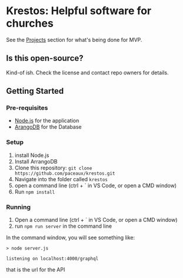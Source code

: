 # Krestos: Helpful software for churches

See the [Projects](https://github.com/paceaux/krestos/projects/1https://github.com/paceaux/krestos/projects/1) section for what's being done for MVP.

## Is this open-source?
Kind-of ish. Check the license and contact repo owners for details. 

## Getting Started

### Pre-requisites

* [Node.js](https://nodejs.org/en/) for the application
* [ArangoDB](https://www.arangodb.com/download/) for the Database

### Setup
1. install Node.js
2. Install ArrangoDB
3. Clone this repository: `git clone https://github.com/paceaux/krestos.git`
4. Navigate into the folder called `krestos`
5. open a command line (ctrl + ` in VS Code, or open a CMD window)
6. Run `npm install`

### Running
1. Open a command line (ctrl + ` in VS Code, or open a CMD window)
2. run `npm run server` in the command line

In the command window, you will see something like:

```
> node server.js

listening on localhost:4000/graphql
```

that is the url for the API


